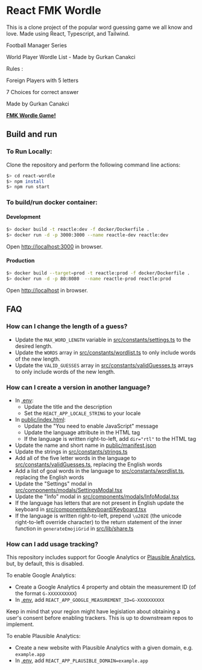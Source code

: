 # React FMK Wordle

This is a clone project of the popular word guessing game we all know and love. Made using React, Typescript, and Tailwind.


Football Manager Series

World Player Wordle List - Made by Gurkan Canakci

Rules : 

Foreign Players with 5 letters

7 Choices for correct answer




Made by Gurkan Canakci

[**FMK Wordle Game!**](https://fmkwordle-grknc.vercel.app/)

## Build and run

### To Run Locally:

Clone the repository and perform the following command line actions:

```bash
$> cd react-wordle
$> npm install
$> npm run start
```

### To build/run docker container:

#### Development

```bash
$> docker build -t reactle:dev -f docker/Dockerfile .
$> docker run -d -p 3000:3000 --name reactle-dev reactle:dev
```

Open [http://localhost:3000](http://localhost:3000) in browser.

#### Production

```bash
$> docker build --target=prod -t reactle:prod -f docker/Dockerfile .
$> docker run -d -p 80:8080  --name reactle-prod reactle:prod
```

Open [http://localhost](http://localhost) in browser.




## FAQ

### How can I change the length of a guess?

- Update the `MAX_WORD_LENGTH` variable in [src/constants/settings.ts](src/constants/settings.ts) to the desired length.
- Update the `WORDS` array in [src/constants/wordlist.ts](src/constants/wordlist.ts) to only include words of the new length.
- Update the `VALID_GUESSES` array in [src/constants/validGuesses.ts](src/constants/validGuesses.ts) arrays to only include words of the new length.

### How can I create a version in another language?

- In [.env](.env):
  - Update the title and the description
  - Set the `REACT_APP_LOCALE_STRING` to your locale
- In [public/index.html](public/index.html):
  - Update the "You need to enable JavaScript" message
  - Update the language attribute in the HTML tag
  - If the language is written right-to-left, add `dir="rtl"` to the HTML tag
- Update the name and short name in [public/manifest.json](public/manifest.json)
- Update the strings in [src/constants/strings.ts](src/constants/strings.ts)
- Add all of the five letter words in the language to [src/constants/validGuesses.ts](src/constants/validGuesses.ts), replacing the English words
- Add a list of goal words in the language to [src/constants/wordlist.ts](src/constants/wordlist.ts), replacing the English words
- Update the "Settings" modal in [src/components/modals/SettingsModal.tsx](src/components/modals/SettingsModal.tsx)
- Update the "Info" modal in [src/components/modals/InfoModal.tsx](src/components/modals/InfoModal.tsx)
- If the language has letters that are not present in English update the keyboard in [src/components/keyboard/Keyboard.tsx](src/components/keyboard/Keyboard.tsx)
- If the language is written right-to-left, prepend `\u202E` (the unicode right-to-left override character) to the return statement of the inner function in `generateEmojiGrid` in [src/lib/share.ts](src/lib/share.ts)

### How can I add usage tracking?

This repository includes support for Google Analytics or [Plausible Analytics](https://plausible.io), but, by default, this is disabled.

To enable Google Analytics:

- Create a Google Analytics 4 property and obtain the measurement ID (of the format `G-XXXXXXXXXX`)
- In [.env](.env), add `REACT_APP_GOOGLE_MEASUREMENT_ID=G-XXXXXXXXXX`

Keep in mind that your region might have legislation about obtaining a user's consent before enabling trackers. This is up to downstream repos to implement.

To enable Plausible Analytics:

- Create a new website with Plausible Analytics with a given domain, e.g. `example.app`
- In [.env](.env), add `REACT_APP_PLAUSIBLE_DOMAIN=example.app`
